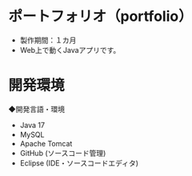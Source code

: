# ポートフォリオ（portfolio）
* 製作期間：１カ月
* Web上で動くJavaアプリです。

# 開発環境
◆開発言語・環境
* Java 17
* MySQL　
* Apache Tomcat
* GitHub (ソースコード管理)
* Eclipse (IDE・ソースコードエディタ)